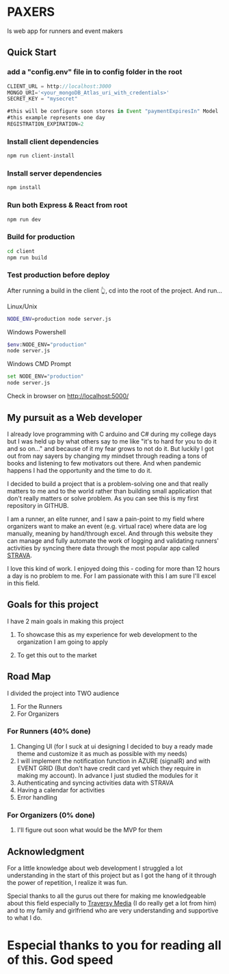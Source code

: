 # PAXERS

Is web app for runners and event makers

## Quick Start

### add a "config.env" file in to config folder in the root

```js
CLIENT_URL = http://localhost:3000
MONGO_URI='<your_mongoDB_Atlas_uri_with_credentials>'
SECRET_KEY = "mysecret"

#this will be configure soon stores in Event "paymentExpiresIn" Model
#this example represents one day
REGISTRATION_EXPIRATION=2
```

### Install client dependencies

```bash
npm run client-install
```

### Install server dependencies

```bash
npm install
```

### Run both Express & React from root

```bash
npm run dev
```

### Build for production

```bash
cd client
npm run build
```

### Test production before deploy

After running a build in the client 👆, cd into the root of the project.
And run...

Linux/Unix

```bash
NODE_ENV=production node server.js
```

Windows Powershell

```bash
$env:NODE_ENV="production"
node server.js
```

Windows CMD Prompt

```bash
set NODE_ENV="production"
node server.js
```

Check in browser on [http://localhost:5000/](http://localhost:5000/)

## My pursuit as a Web developer

I already love programming with C arduino and C# during my college days but I was held up by what others say to me like "it's to hard for you to do it and so on..." and because of it my fear grows to not do it. But luckily I got out from nay sayers by changing my mindset through reading a tons of books and listening to few motivators out there. And when pandemic happens I had the opportunity and the time to do it.

I decided to build a project that is a problem-solving one and that really matters to me and to the world rather than building small application that don't really matters or solve problem. As you can see this is my first repository in GITHUB.

I am a runner, an elite runner, and I saw a pain-point to my field where organizers want to make an event (e.g. virtual race) where data are log manually, meaning by hand/through excel.
And through this website they can manage and fully automate the work of logging and validating runners' activities by syncing there data through the most popular app called [STRAVA](https://www.strava.com/).

I love this kind of work. I enjoyed doing this - coding for more than 12 hours a day is no problem to me. For I am passionate with this I am sure I'll excel in this field.

## Goals for this project

I have 2 main goals in making this project

1. To showcase this as my experience for web development to the organization I am going to apply

2. To get this out to the market

## Road Map

I divided the project into TWO audience

1.  For the Runners
2.  For Organizers

### For Runners (40% done)

1.  Changing UI (for I suck at ui designing I decided to buy a ready made theme and customize it as much as possible with my needs)
2.  I will implement the notification function in AZURE (signalR) and with EVENT GRID (But don't have credit card yet which they require in making my account). In advance I just studied the modules for it
3.  Authenticating and syncing activities data with STRAVA
4.  Having a calendar for activities
5.  Error handling

### For Organizers (0% done)

1.  I'll figure out soon what would be the MVP for them

## Acknowledgment

For a little knowledge about web development I struggled a lot understanding
in the start of this project but as I got the hang of it through the power of repetition, I realize it was fun.

Special thanks to all the gurus out there for making me knowledgeable about this field especially to [Traversy Media](https://www.youtube.com/c/TraversyMedia/featured) (I do really get a lot from him) and to my family and girlfriend who are very understanding and supportive to what I do.

# Especial thanks to you for reading all of this. God speed
